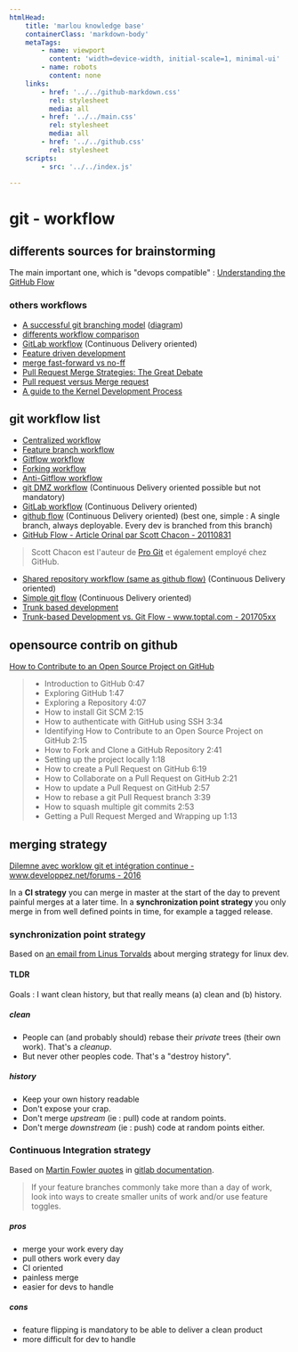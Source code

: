 ```yaml
---
htmlHead:
    title: 'marlou knowledge base' 
    containerClass: 'markdown-body'
    metaTags:
        - name: viewport
          content: 'width=device-width, initial-scale=1, minimal-ui'
        - name: robots
          content: none
    links:
        - href: '../../github-markdown.css'
          rel: stylesheet
          media: all
        - href: '../../main.css'
          rel: stylesheet
          media: all
        - href: '../../github.css'
          rel: stylesheet
    scripts:
        - src: '../../index.js'

---
```


# git - workflow

## differents sources for brainstorming

The main important one, which is "devops compatible" : [Understanding the GitHub Flow](https://guides.github.com/introduction/flow/)

### others workflows

- [A successful git branching model](http://nvie.com/posts/a-successful-git-branching-model/) ([diagram](http://nvie.com/img/git-model@2x.png))
- [differents workflow comparison](https://www.atlassian.com/git/tutorials/comparing-workflows)
- [GitLab workflow](http://doc.gitlab.com/ee/workflow/gitlab_flow.html) (Continuous Delivery oriented)
- [Feature driven development](https://en.wikipedia.org/wiki/Feature-driven_development)
- [merge fast-forward vs no-ff](http://stackoverflow.com/a/2850413)
- [Pull Request Merge Strategies: The Great Debate](https://developer.atlassian.com/blog/2014/12/pull-request-merge-strategies-the-great-debate/)
- [Pull request versus Merge request](http://stackoverflow.com/questions/22199432/pull-request-vs-merge-request)
- [A guide to the Kernel Development Process](https://www.kernel.org/doc/html/v4.16/process/development-process.html)

## git workflow list

- [Centralized workflow](https://www.atlassian.com/git/tutorials/comparing-workflows/centralized-workflow)
- [Feature branch workflow](https://www.atlassian.com/git/tutorials/comparing-workflows/feature-branch-workflow)
- [Gitflow workflow](https://www.atlassian.com/git/tutorials/comparing-workflows/gitflow-workflow)
- [Forking workflow](https://www.atlassian.com/git/tutorials/comparing-workflows/forking-workflow)
- [Anti-Gitflow workflow](http://endoflineblog.com/gitflow-considered-harmful)
- [git DMZ workflow](https://gist.github.com/djspiewak/9f2f91085607a4859a66) (Continuous Delivery oriented possible but not mandatory)
- [GitLab workflow](http://doc.gitlab.com/ee/workflow/gitlab_flow.html) (Continuous Delivery oriented)
- [github flow](http://www.nicoespeon.com/fr/2013/08/quel-git-workflow-pour-mon-projet/#le-github-flow) (Continuous Delivery oriented) (best one, simple : A single branch, always deployable. Every dev is branched from this branch)
- [GitHub Flow - Article Orinal par Scott Chacon - 20110831](http://scottchacon.com/2011/08/31/github-flow.html)
> Scott Chacon est l'auteur de [Pro Git](https://git-scm.com/book/fr/v2) et également employé chez GitHub.
- [Shared repository workflow (same as github flow)](https://gist.github.com/seshness/3943237) (Continuous Delivery oriented)
- [Simple git flow](http://blogs.atlassian.com/2014/01/simple-git-workflow-simple/) (Continuous Delivery oriented)
- [Trunk based development](https://trunkbaseddevelopment.com/)
- [Trunk-based Development vs. Git Flow - www.toptal.com - 201705xx](https://www.toptal.com/software/trunk-based-development-git-flow)

## opensource contrib on github

[How to Contribute to an Open Source Project on GitHub](https://egghead.io/courses/how-to-contribute-to-an-open-source-project-on-github)

> - Introduction to GitHub 0:47
> - Exploring GitHub 1:47
> - Exploring a Repository 4:07
> - How to install Git SCM 2:15
> - How to authenticate with GitHub using SSH 3:34
> - Identifying How to Contribute to an Open Source Project on GitHub 2:15
> - How to Fork and Clone a GitHub Repository 2:41
> - Setting up the project locally 1:18
> - How to create a Pull Request on GitHub 6:19
> - How to Collaborate on a Pull Request on GitHub 2:21
> - How to update a Pull Request on GitHub 2:57
> - How to rebase a git Pull Request branch 3:39
> - How to squash multiple git commits 2:53
> - Getting a Pull Request Merged and Wrapping up 1:13


## merging strategy

[Dilemne avec worklow git et intégration continue - www.developpez.net/forums - 2016](https://www.developpez.net/forums/d1599839/general-developpement/alm/usine-logicielle/dilemne-worklow-git-integration-continue/)

In a **CI strategy** you can merge in master at the start of the day to prevent painful merges at a later time.
In a **synchronization point strategy** you only merge in from well defined points in time, for example a tagged release.

### synchronization point strategy
Based on [an email from Linus Torvalds](https://www.mail-archive.com/dri-devel@lists.sourceforge.net/msg39091.html) about merging strategy for linux dev.

#### TLDR
Goals : I want clean history, but that really means (a) clean and (b) history.

##### clean
- People can (and probably should) rebase their _private_ trees (their own work). That's a _cleanup_.
- But never other peoples code. That's a "destroy history".

##### history
- Keep your own history readable
- Don't expose your crap.
- Don't merge _upstream_ (ie : pull) code at random points.
- Don't merge _downstream_ (ie : push) code at random points either.

### Continuous Integration strategy
Based on [Martin Fowler quotes](http://martinfowler.com/bliki/FeatureToggle.html) in [gitlab documentation](http://doc.gitlab.com/ee/workflow/gitlab_flow.html#do-not-order-commits-with-rebase).
> If your feature branches commonly take more than a day of work, look into ways to create smaller units of work and/or use feature toggles.

##### pros
- merge your work every day
- pull others work every day
- CI oriented
- painless merge
- easier for devs to handle

##### cons
- feature flipping is mandatory to be able to deliver a clean product
- more difficult for dev to handle
